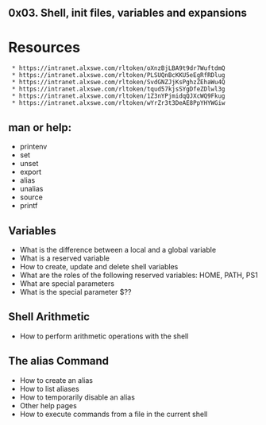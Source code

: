 ## 0x03. Shell, init files, variables and expansions


# Resources
     
     * https://intranet.alxswe.com/rltoken/oXnzBjLBA9t9dr7WuftdmQ
     * https://intranet.alxswe.com/rltoken/PLSUQnBcKKU5eEgRfRDlug
     * https://intranet.alxswe.com/rltoken/SvdGNZJjKsPghzZEhaWu4Q
     * https://intranet.alxswe.com/rltoken/tqud57kjsSYgDfeZDlwl3g
     * https://intranet.alxswe.com/rltoken/1Z3nYPjmidqQJXcWQ9Fkug
     * https://intranet.alxswe.com/rltoken/wYrZr3t3DeAE8PpYHYWGiw



## man or help:

   * printenv
   * set
   * unset
   * export
   * alias
   * unalias
   * source
   * printf

## Variables
  
  * What is the difference between a local and a global variable
  * What is a reserved variable
  * How to create, update and delete shell variables
  * What are the roles of the following reserved variables: HOME, PATH, PS1
  * What are special parameters
  * What is the special parameter $??


## Shell Arithmetic
   * How to perform arithmetic operations with the shell
## The alias Command
   * How to create an alias
   * How to list aliases
   * How to temporarily disable an alias
   * Other help pages
   * How to execute commands from a file in the current shell

